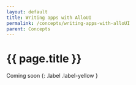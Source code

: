 ```yaml
---
layout: default
title: Writing apps with AlloUI
permalink: /concepts/writing-apps-with-alloUI
parent: Concepts
---
```


# {{ page.title }}

Coming soon
{: .label .label-yellow }
